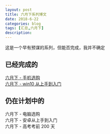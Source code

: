 ```yaml
---
layout: post
title: 六月下系列博文
date: 2018-6-22
categories: blog
tags: [汇总,六月下]
description:
---
```


这是一个早有预谋的系列，但能否完成，我并不确定

## 已经完成的

[六月下 - 手机选购](/blog/2018/6/22/juneBuyPhone)  
[六月下 - win10 从上手到入门](/blog/2018/08/10/windowsUse)  

## 仍在计划中的

六月下 - 电脑选购  
六月下 - 安卓从上手到入门  
六月下 - 高考考前 200 天  
